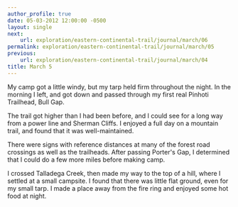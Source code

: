 ```yaml
---
author_profile: true
date: 05-03-2012 12:00:00 -0500
layout: single
next:
    url: exploration/eastern-continental-trail/journal/march/06
permalink: exploration/eastern-continental-trail/journal/march/05
previous:
    url: exploration/eastern-continental-trail/journal/march/04
title: March 5
---
```

My camp got a little windy, but my tarp held firm throughout the night. In the morning I left, and got down and passed through my first real Pinhoti Trailhead, Bull Gap.

The trail got higher than I had been before, and I could see for a long way from a power line and Sherman Cliffs. I enjoyed a full day on a mountain trail, and found that it was well-maintained.

There were signs with reference distances at many of the forest road crossings as well as the trailheads. After passing Porter's Gap, I determined that I could do a few more miles before making camp.

I crossed Talladega Creek, then made my way to the top of a hill, where I settled at a small campsite. I found that there was little flat ground, even for my small tarp. I made a place away from the fire ring and enjoyed some hot food at night.
